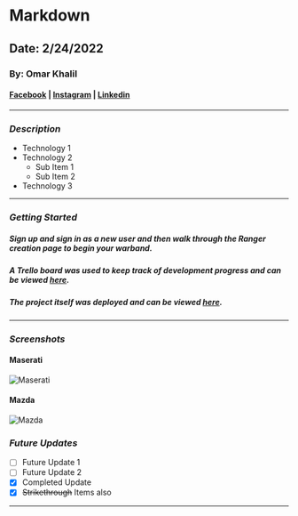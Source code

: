 # Markdown

## Date: 2/24/2022

### By: Omar Khalil


#### [Facebook](https://www.facebook.com/omar.eldagestany/) | [Instagram](https://www.instagram.com/okcurrently/) | [Linkedin](https://www.linkedin.com/in/omar-khalil-326455230/)
***

### ***Description***
* Technology 1
* Technology 2
    * Sub Item 1
    * Sub Item 2
* Technology 3
***

### ***Getting Started*** 

##### Sign up and sign in as a new user and then walk through the Ranger creation page to begin your warband.
##### A Trello board was used to keep track of development progress and can be viewed [here](URL).
##### The project itself was deployed and can be viewed [here](URL).
***

### ***Screenshots***

#### Maserati
![Maserati](https://www.bluwonder.com/wp-content/uploads/2020/04/Maserati-Gran-Cabrio-1.jpg)

#### Mazda
![Mazda](https://performancedrive.com.au/wp-content/uploads/2020/07/2020-Mazda3.jpg)

### ***Future Updates***

- [ ] Future Update 1
- [ ] Future Update 2
- [x] Completed Update
- [x] ~~Strikethrough~~ Items also
***
